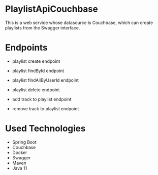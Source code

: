 # PlaylistApiCouchbase


This is a web service whose datasource is Couchbase, which can create playlists from the Swagger interface.


# Endpoints

  - playlist create endpoint 

  - playlist findById endpoint 
  
  - playlist findAllByUserId endpoint 

  - playlist delete endpoint  

  - add track to playlist endpoint  

  - remove track to playlist endpoint 


# Used Technologies

- Spring Boot
- Couchbase
- Docker
- Swagger
- Maven
- Java 11
